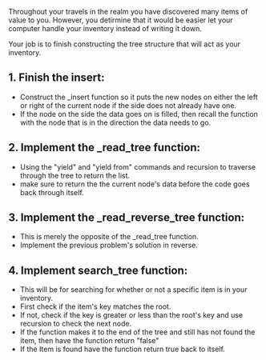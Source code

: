 Throughout your travels in the realm you
have discovered many items of value to you.
However, you detirmine that it would be easier
let your computer handle your inventory instead
of writing it down.

Your job is to finish constructing the tree structure
that will act as your inventory.

## 1. Finish the insert:
* Construct the _insert function so it puts
the new nodes on either the left or right of the
current node if the side does not already have one.
* If the node on the side the data goes on is filled,
then recall the function with the node that is in the direction
the data needs to go.
## 2. Implement the _read_tree function:
* Using the "yield" and "yield from" commands and recursion
to traverse through the tree to return the list.
* make sure to return the the current node's data before the
code goes back through itself.
## 3. Implement the _read_reverse_tree function:
* This is merely the opposite of the _read_tree
function.
* Implement the previous problem's solution in
reverse.
## 4. Implement search_tree function:
* This will be for searching for whether
or not a specific item is in your inventory.
* First check if the item's key matches the root.
* If not, check if the key is greater or less than
the root's key and use recursion to check the next
node.
* If the function makes it to the end of the tree and
still has not found the item, then have the function
return "false"
* If the Item is found have the function
return true back to itself.